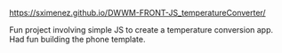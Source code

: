 https://sximenez.github.io/DWWM-FRONT-JS_temperatureConverter/

Fun project involving simple JS to create a temperature conversion app.
Had fun building the phone template.

